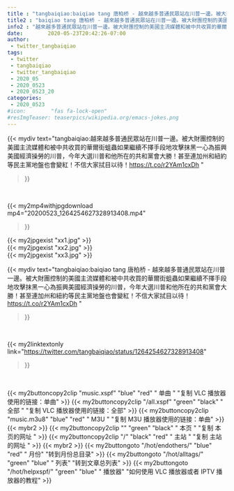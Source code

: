```yaml
---
title : "tangbaiqiao:baiqiao tang 唐柏桥 - 越來越多普通民眾站在川普一邊。被大財團控制的美國主流媒體和被中共收買的華爾街蛆蟲如果繼續不擇手段地攻擊抹黑一心為振興美國經濟操勞的川普，今年大選川普和他所在的共和黨會大勝！甚至連加州和紐約等民主黨地盤也會變紅！不信大家拭目以待！https://t.co/r2YAm1cxDh "
title2 : "baiqiao tang 唐柏桥 - 越來越多普通民眾站在川普一邊。被大財團控制的美國主流媒體和被中共收買的華爾街蛆蟲如果繼續不擇手段地攻擊抹黑一心為振興美國經濟操勞的川普，今年大選川普和他所在的共和黨會大勝！甚至連加州和紐約等民主黨地盤也會變紅！不信大家拭目以待！https://t.co/r2YAm1cxDh "
info2 : "越來越多普通民眾站在川普一邊。被大財團控制的美國主流媒體和被中共收買的華爾街蛆蟲如果繼續不擇手段地攻擊抹黑一心為振興美國經濟操勞的川普，今年大選川普和他所在的共和黨會大勝！甚至連加州和紐約等民主黨地盤也會變紅！不信大家拭目以待！https://t.co/r2YAm1cxDh "
date:        2020-05-23T20:42:26-07:00
author:
 - twitter_tangbaiqiao
tags:
 - twitter
 - tangbaiqiao
 - twitter_tangbaiqiao
 - 2020_05
 - 2020_0523
 - 2020_0523_20
categories:
 - 2020_0523
#icon:        "fas fa-lock-open"
#resImgTeaser: teaserpics/wikipedia.org/emacs-jokes.png
---
```


{{< mydiv text="tangbaiqiao:越來越多普通民眾站在川普一邊。被大財團控制的美國主流媒體和被中共收買的華爾街蛆蟲如果繼續不擇手段地攻擊抹黑一心為振興美國經濟操勞的川普，今年大選川普和他所在的共和黨會大勝！甚至連加州和紐約等民主黨地盤也會變紅！不信大家拭目以待！https://t.co/r2YAm1cxDh "
>}}
<br>


{{< my2mp4withjpgdownload mp4="20200523_1264254627328913408.mp4"
>}}

{{< my2jpgexist "xx1.jpg" >}}<br>
{{< my2jpgexist "xx2.jpg" >}}<br>
{{< my2jpgexist "xx3.jpg" >}}<br>



{{< mydiv text="tangbaiqiao:baiqiao tang 唐柏桥 - 越來越多普通民眾站在川普一邊。被大財團控制的美國主流媒體和被中共收買的華爾街蛆蟲如果繼續不擇手段地攻擊抹黑一心為振興美國經濟操勞的川普，今年大選川普和他所在的共和黨會大勝！甚至連加州和紐約等民主黨地盤也會變紅！不信大家拭目以待！https://t.co/r2YAm1cxDh "
>}}
<br>

{{< my2linktextonly link="https://twitter.com/tangbaiqiao/status/1264254627328913408"
>}}


<br>

{{< my2buttoncopy2clip "music.xspf"        "blue"   "red"    " 单曲 "  "复制 VLC 播放器使用的链接：单曲" >}} {{< my2buttoncopy2clip "/all.xspf"         "green"  "black"  " 全部 "  "复制 VLC 播放器使用的链接：全部" >}} {{< my2buttoncopy2clip "music.m3u8"        "blue"   "red"    " M3U  "    "复制 M3U 播放器使用的链接：单曲" >}} {{< mybr2 >}} {{< my2buttoncopy2clip ""                  "green"  "black"  " 本页 "    "复制 本页的网址 " >}} {{< my2buttoncopy2clip "/"                 "black"  "red"    " 主站 "    "复制 主站的网址 " >}} {{< mybr2 >}} {{< my2buttongoto      "/hot/endothers/"   "blue"   "red"    " 月份"   "转到月份总目录" >}} {{< my2buttongoto      "/hot/alltags/"     "green"  "blue"   " 列表"   "转到文章总列表" >}} {{< my2buttongoto      "/hot/helpxspf/"    "green"  "blue"   " 播放器" "如何使用 VLC 播放器或者 IPTV 播放器的教程" >}} 
